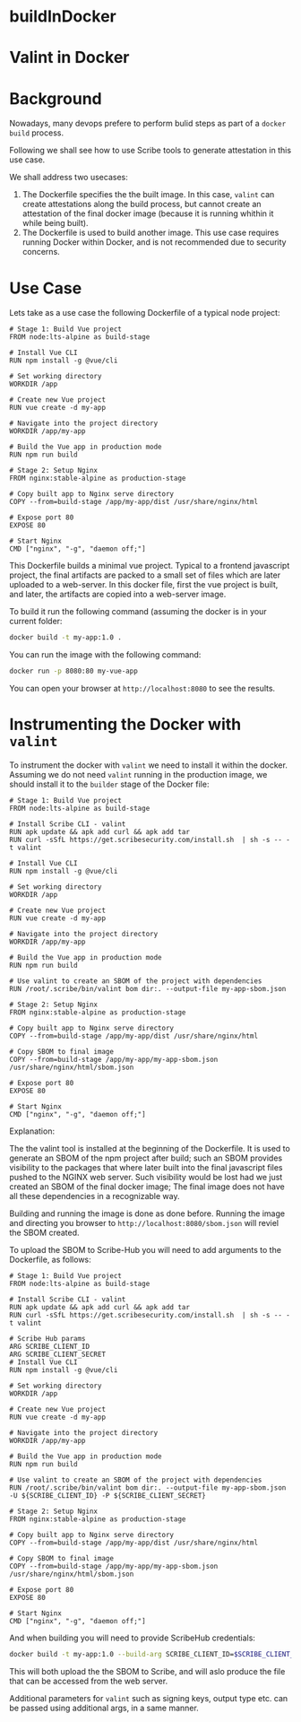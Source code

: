 # buildInDocker
# Valint in Docker

# Background

Nowadays, many devops prefere to perform bulid steps as part of a `docker build` process. 

Following we shall see how to use Scribe tools to generate attestation in this use case.

We shall address two usecases:

1. The Dockerfile specifies the the built image. In this case, `valint` can create attestations along the build process, but cannot create an attestation of the final docker image (because it is running whithin it while being built).
2. The Dockerfile is used to build another image. This use case requires running Docker within Docker, and is not recommended due to security concerns.

# Use Case

Lets take as a use case the following Dockerfile of a typical node project:

```docker
# Stage 1: Build Vue project
FROM node:lts-alpine as build-stage

# Install Vue CLI
RUN npm install -g @vue/cli

# Set working directory
WORKDIR /app

# Create new Vue project
RUN vue create -d my-app

# Navigate into the project directory
WORKDIR /app/my-app

# Build the Vue app in production mode
RUN npm run build

# Stage 2: Setup Nginx
FROM nginx:stable-alpine as production-stage

# Copy built app to Nginx serve directory
COPY --from=build-stage /app/my-app/dist /usr/share/nginx/html

# Expose port 80
EXPOSE 80

# Start Nginx
CMD ["nginx", "-g", "daemon off;"]
```

This Dockerfile builds a minimal vue project. Typical to a frontend javascript project, the final artifacts are packed to a small set of files which are later uploaded to a web-server. In this docker file, first the vue project is built, and later, the artifacts are copied into a web-server image.

 To build it run the following command (assuming the docker is in your current folder:

```bash
docker build -t my-app:1.0 .
```

You can run the image with the following command:

```bash
docker run -p 8080:80 my-vue-app
```

You can open your browser at `http://localhost:8080` to see the results.

# Instrumenting the Docker with `valint`

To instrument the docker with `valint` we need to install it within the docker. Assuming we do not need `valint` running in the production image, we should install it to the `builder` stage of the Docker file:

```docker
# Stage 1: Build Vue project
FROM node:lts-alpine as build-stage

# Install Scribe CLI - valint
RUN apk update && apk add curl && apk add tar
RUN curl -sSfL https://get.scribesecurity.com/install.sh  | sh -s -- -t valint

# Install Vue CLI 
RUN npm install -g @vue/cli

# Set working directory
WORKDIR /app

# Create new Vue project
RUN vue create -d my-app 

# Navigate into the project directory
WORKDIR /app/my-app

# Build the Vue app in production mode
RUN npm run build

# Use valint to create an SBOM of the project with dependencies
RUN /root/.scribe/bin/valint bom dir:. --output-file my-app-sbom.json

# Stage 2: Setup Nginx
FROM nginx:stable-alpine as production-stage

# Copy built app to Nginx serve directory
COPY --from=build-stage /app/my-app/dist /usr/share/nginx/html

# Copy SBOM to final image
COPY --from=build-stage /app/my-app/my-app-sbom.json /usr/share/nginx/html/sbom.json

# Expose port 80
EXPOSE 80

# Start Nginx
CMD ["nginx", "-g", "daemon off;"]
```

Explanation:

The the valint tool is installed at the beginning of the Dockerfile. It is used to generate an SBOM of the npm project after build; such an SBOM provides visibility to the packages that where later built into the final javascript files pushed to the NGINX web server. Such visibility would be lost had we just created an SBOM of the final docker image; The final image does not have all these dependencies in a recognizable way.

Building and running the image is done as done before. Running the image and directing you browser to `http://localhost:8080/sbom.json` will reviel the SBOM created.

To upload the SBOM to Scribe-Hub you will need to add arguments to the Dockerfile, as follows:

```docker
# Stage 1: Build Vue project
FROM node:lts-alpine as build-stage

# Install Scribe CLI - valint
RUN apk update && apk add curl && apk add tar
RUN curl -sSfL https://get.scribesecurity.com/install.sh  | sh -s -- -t valint

# Scribe Hub params
ARG SCRIBE_CLIENT_ID
ARG SCRIBE_CLIENT_SECRET
# Install Vue CLI 
RUN npm install -g @vue/cli

# Set working directory
WORKDIR /app

# Create new Vue project
RUN vue create -d my-app 

# Navigate into the project directory
WORKDIR /app/my-app

# Build the Vue app in production mode
RUN npm run build

# Use valint to create an SBOM of the project with dependencies
RUN /root/.scribe/bin/valint bom dir:. --output-file my-app-sbom.json -U ${SCRIBE_CLIENT_ID} -P ${SCRIBE_CLIENT_SECRET}

# Stage 2: Setup Nginx
FROM nginx:stable-alpine as production-stage

# Copy built app to Nginx serve directory
COPY --from=build-stage /app/my-app/dist /usr/share/nginx/html

# Copy SBOM to final image
COPY --from=build-stage /app/my-app/my-app-sbom.json /usr/share/nginx/html/sbom.json

# Expose port 80
EXPOSE 80

# Start Nginx
CMD ["nginx", "-g", "daemon off;"]
```

And when building you will need to provide ScribeHub credentials:

```bash
docker build -t my-app:1.0 --build-arg SCRIBE_CLIENT_ID=$SCRIBE_CLIENT_ID --build-arg SCRIBE_CLIENT_SECRET=$SCRIBE_CLIENT_SECRET .
```

This will both upload the the SBOM to Scribe, and will aslo produce the file that can be accessed from the web server.

Additional parameters for `valint` such as signing keys, output type etc. can be passed using additional args, in a same manner.
